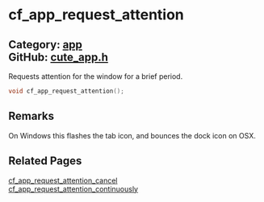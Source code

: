 [](../header.md ':include')

# cf_app_request_attention

Category: [app](/api_reference?id=app)  
GitHub: [cute_app.h](https://github.com/RandyGaul/cute_framework/blob/master/include/cute_app.h)  
---

Requests attention for the window for a brief period.

```cpp
void cf_app_request_attention();
```

## Remarks

On Windows this flashes the tab icon, and bounces the dock icon on OSX.

## Related Pages

[cf_app_request_attention_cancel](/app/cf_app_request_attention_cancel.md)  
[cf_app_request_attention_continuously](/app/cf_app_request_attention_continuously.md)  
